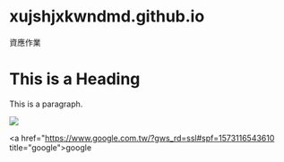 # xujshjxkwndmd.github.io
資應作業
<html>
  
<head>
  <title>試做</title>
</head>

<body>
  <h1>This is a Heading</h1>
  <p>This is a paragraph.</p>
  <img src="https://pgw.udn.com.tw/gw/photo.php?u=https://uc.udn.com.tw/photo/2017/10/03/99/4074180.jpg&x=0&y=0&sw=0&sh=0&sl=W&fw=1050">
</body>

<a href="https://www.google.com.tw/?gws_rd=ssl#spf=1573116543610 title="google">google</a>
 
</html>
